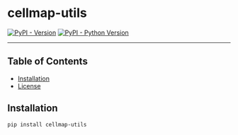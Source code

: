 # cellmap-utils

[![PyPI - Version](https://img.shields.io/pypi/v/cellmap-airt-utils.svg)](https://pypi.org/project/cellmap-airt-utils)
[![PyPI - Python Version](https://img.shields.io/pypi/pyversions/cellmap-airt-utils.svg)](https://pypi.org/project/cellmap-airt-utils)

-----

## Table of Contents

- [Installation](#installation)
- [License](#license)

## Installation

```console
pip install cellmap-utils
```

